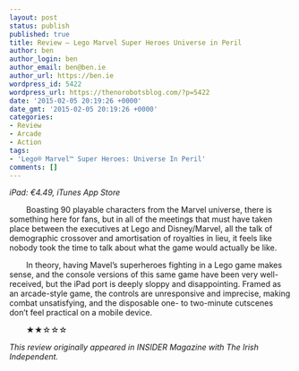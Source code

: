 ```yaml
---
layout: post
status: publish
published: true
title: Review – Lego Marvel Super Heroes Universe in Peril
author: ben
author_login: ben
author_email: ben@ben.ie
author_url: https://ben.ie
wordpress_id: 5422
wordpress_url: https://thenorobotsblog.com/?p=5422
date: '2015-02-05 20:19:26 +0000'
date_gmt: '2015-02-05 20:19:26 +0000'
categories:
- Review
- Arcade
- Action
tags:
- 'Lego® Marvel™ Super Heroes: Universe In Peril'
comments: []
---
```

<p><i>iPad: €4.49, iTunes App Store</i></p>
<p style="text-indent: 30px;" data-mce-style="text-indent: 30px;">Boasting 90 playable characters from the Marvel universe, there is something here for fans, but in all of the meetings that must have taken place between the executives at Lego and Disney/Marvel, all the talk of demographic crossover and amortisation of royalties in lieu, it feels like nobody took the time to talk about what the game would actually be like.</p>
<p style="text-indent: 30px;" data-mce-style="text-indent: 30px;">In theory, having Mavel’s superheroes fighting in a Lego game makes sense, and the console versions of this same game have been very well-received, but the iPad port is deeply sloppy and disappointing. Framed as an arcade-style game, the controls are unresponsive and imprecise, making combat unsatisfying, and the disposable one- to two-minute cutscenes don’t feel practical on a mobile device.</p>
<p style="text-indent: 30px;" data-mce-style="text-indent: 30px;">★★☆☆☆</p>
<p><em>This review originally appeared in INSIDER Magazine with&nbsp;The Irish Independent.</em></p>
